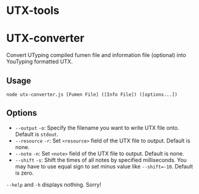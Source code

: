 UTX-tools
=========

# UTX-converter

Convert UTyping compiled fumen file and information file (optional) into YouTyping formatted UTX.

## Usage

    node utx-converter.js [Fumen File] ([Info File]) ([options...])

## Options

* `--output` `-o`: Specify the filename you want to write UTX file onto. Default is `stdout`.
* `--resource` `-r`: Set `<resource>` field of the UTX file to output. Default is none.
* `--note` `-n`: Set `<note>` field of the UTX file to output. Default is none.
* `--shift` `-s`: Shift the times of all notes by specified milliseconds. You may have to use equal sign to set minus value like `--shift=-10`. Default is zero.

`--help` and `-h` displays nothing. Sorry!
